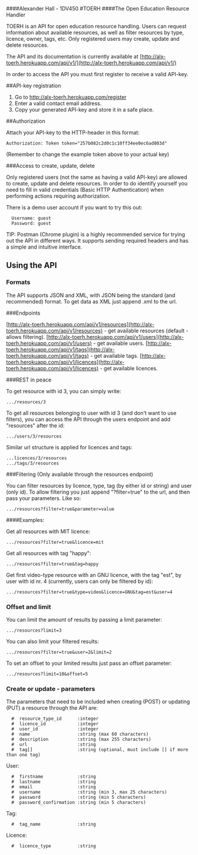 ####Alexander Hall - 1DV450
#TOERH
####The Open Education Resource Handler

TOERH is an API for open education resource handling. Users can request information about available resources, as well as filter resources by type, licence, owner, tags, etc. Only registered users may create, update and delete resources.

The API and its documentation is currently available at [http://alx-toerh.herokuapp.com/api/v1/](http://alx-toerh.herokuapp.com/api/v1/)

In order to access the API you must first register to receive a valid API-key.

##API-key registration

1. Go to http://alx-toerh.herokuapp.com/register
2. Enter a valid contact email address.
3. Copy your generated API-key and store it in a safe place.

##Authorization

Attach your API-key to the HTTP-header in this format:

```Authorization: Token token="257b082c2d0c1c10ff34ee0ec6ad803d"```

(Remember to change the example token above to your actual key)

###Access to create, update, delete

Only registered users (not the same as having a valid API-key) are allowed to create, update and delete resources. In order to do identify yourself you need to fill in valid credentials (Basic HTTP Authentication) when performing actions requiring authorization.

There is a demo user account if you want to try this out:
```
  Username: guest
  Password: guest
```

TIP: Postman (Chrome plugin) is a highly recommended service for trying out the API in different ways. It supports sending required headers and has a simple and intuitive interface.

## Using the API

### Formats
The API supports JSON and XML, with JSON being the standard (and recommended) format. To get data as XML just append .xml to the url.

###Endpoints

[http://alx-toerh.herokuapp.com/api/v1/resources](http://alx-toerh.herokuapp.com/api/v1/resources) - get available resources (default - allows filtering).
[http://alx-toerh.herokuapp.com/api/v1/users](http://alx-toerh.herokuapp.com/api/v1/users) - get available users.
[http://alx-toerh.herokuapp.com/api/v1/tags](http://alx-toerh.herokuapp.com/api/v1/tags) - get available tags.
[http://alx-toerh.herokuapp.com/api/v1/licences](http://alx-toerh.herokuapp.com/api/v1/licences) - get available licences.

###REST in peace

To get resource with id 3, you can simply write:

```.../resources/3```


To get all resources belonging to user with id 3 (and don't want to use filters), you can access the API through the users endpoint and add "resources" after the id:

```.../users/3/resources```


Similar url structure is applied for licences and tags:
```
...licences/3/resources
.../tags/3/resources
```

###Filtering
(Only available through the resources endpoint)

You can filter resources by licence, type, tag (by either id or string) and user (only id). To allow filtering you just append "?filter=true" to the url, and then pass your parameters. Like so:

```.../resources?filter=true&parameter=value```


####Examples:

Get all resources with MIT licence:

```.../resources?filter=true&licence=mit```


Get all resources with tag "happy":

```.../resources?filter=true&tag=happy```


Get first video-type resource with an GNU licence, with the tag "est", by user with id nr. 4 (currently, users can only be filtered by id):

```.../resources?filter=true&type=video&licence=GNU&tag=est&user=4```


### Offset and limit

You can limit the amount of results by passing a limit parameter:

```.../resources?limit=3```


You can also limit your filtered results:

```.../resources?filter=true&user=2&limit=2```


To set an offset to your limited results just pass an offset parameter:

```.../resources?limit=10&offset=5```


### Create or update - parameters

The parameters that need to be included when creating (POST) or updating (PUT) a resource through the API are:

```
  #  resource_type_id      :integer
  #  licence_id            :integer
  #  user_id               :integer
  #  name                  :string (max 60 characters)
  #  description           :string (max 255 characters)
  #  url                   :string
  #  tag[]                 :string (optional, must include [] if more than one tag)
```

User:

```
  #  firstname             :string
  #  lastname              :string
  #  email                 :string
  #  username              :string (min 3, max 25 characters)
  #  password              :string (min 5 characters)
  #  password_confirmation :string (min 5 characters)
```

Tag:
```
  #  tag_name              :string
```

Licence:
```
  #  licence_type          :string
```
